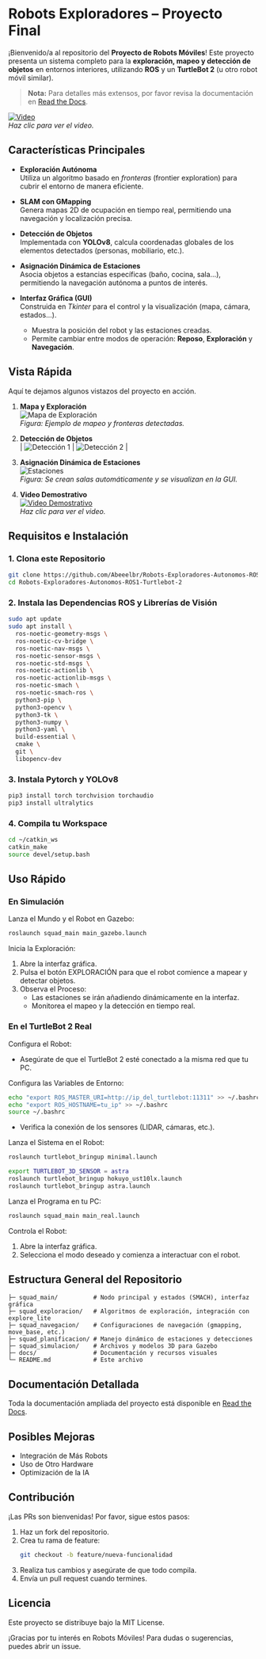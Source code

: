 # Robots Exploradores – Proyecto Final

¡Bienvenido/a al repositorio del **Proyecto de Robots Móviles**! Este proyecto presenta un sistema completo para la **exploración, mapeo y detección de objetos** en entornos interiores, utilizando **ROS** y un **TurtleBot 2** (u otro robot móvil similar).

> **Nota:** Para detalles más extensos, por favor revisa la documentación en [Read the Docs](https://robots-exploradores-autonomos-ros1-turtlebot-2.readthedocs.io/es/latest/).

[![Video](/doc-RobotsExploradores/source/img/VideoSimulacion.png)](https://drive.google.com/file/d/13IIA79M0_kRF3XvuBS5XlNPnEU61BiQG/view?usp=sharing)  
_Haz clic para ver el video._

## Características Principales

- **Exploración Autónoma**  
  Utiliza un algoritmo basado en _fronteras_ (frontier exploration) para cubrir el entorno de manera eficiente.

- **SLAM con GMapping**  
  Genera mapas 2D de ocupación en tiempo real, permitiendo una navegación y localización precisa.

- **Detección de Objetos**  
  Implementada con **YOLOv8**, calcula coordenadas globales de los elementos detectados (personas, mobiliario, etc.).

- **Asignación Dinámica de Estaciones**  
  Asocia objetos a estancias específicas (baño, cocina, sala…), permitiendo la navegación autónoma a puntos de interés.

- **Interfaz Gráfica (GUI)**  
  Construida en _Tkinter_ para el control y la visualización (mapa, cámara, estados...).  
  - Muestra la posición del robot y las estaciones creadas.  
  - Permite cambiar entre modos de operación: **Reposo**, **Exploración** y **Navegación**.

## Vista Rápida

Aquí te dejamos algunos vistazos del proyecto en acción.
1. **Mapa y Exploración**  
   ![Mapa de Exploración](/doc-RobotsExploradores/source/img/Exploracion.png)  
   _Figura: Ejemplo de mapeo y fronteras detectadas._

2. **Detección de Objetos**  
| ![Detección 1](/doc-RobotsExploradores/source/img/Deteccion.png) | ![Detección 2](/doc-RobotsExploradores/source/img/deteccińPersoaReal.png) |



3. **Asignación Dinámica de Estaciones**  
   ![Estaciones](/doc-RobotsExploradores/source/img/creacionSalas.png)  
   _Figura: Se crean salas automáticamente y se visualizan en la GUI._

4. **Video Demostrativo**  
   [![Video Demostrativo](/doc-RobotsExploradores/source/img/VideoReal.png)](https://drive.google.com/file/d/13IIA79M0_kRF3XvuBS5XlNPnEU61BiQG/view?usp=sharing)  
   _Haz clic para ver el video._

## Requisitos e Instalación

### 1. Clona este Repositorio
```bash
git clone https://github.com/Abeeelbr/Robots-Exploradores-Autonomos-ROS1-Turtlebot-2.git
cd Robots-Exploradores-Autonomos-ROS1-Turtlebot-2
```

### 2. Instala las Dependencias ROS y Librerías de Visión
```bash
sudo apt update
sudo apt install \
  ros-noetic-geometry-msgs \
  ros-noetic-cv-bridge \
  ros-noetic-nav-msgs \
  ros-noetic-sensor-msgs \
  ros-noetic-std-msgs \
  ros-noetic-actionlib \
  ros-noetic-actionlib-msgs \
  ros-noetic-smach \
  ros-noetic-smach-ros \
  python3-pip \
  python3-opencv \
  python3-tk \
  python3-numpy \
  python3-yaml \
  build-essential \
  cmake \
  git \
  libopencv-dev
```

### 3. Instala Pytorch y YOLOv8
```bash
pip3 install torch torchvision torchaudio
pip3 install ultralytics
```

### 4. Compila tu Workspace
```bash
cd ~/catkin_ws
catkin_make
source devel/setup.bash
```

## Uso Rápido

### En Simulación
Lanza el Mundo y el Robot en Gazebo:
```bash
roslaunch squad_main main_gazebo.launch
```

Inicia la Exploración:
1. Abre la interfaz gráfica.
2. Pulsa el botón EXPLORACIÓN para que el robot comience a mapear y detectar objetos.
3. Observa el Proceso:
   - Las estaciones se irán añadiendo dinámicamente en la interfaz.
   - Monitorea el mapeo y la detección en tiempo real.

### En el TurtleBot 2 Real


Configura el Robot:

- Asegúrate de que el TurtleBot 2 esté conectado a la misma red que tu PC.

Configura las Variables de Entorno:
```bash
echo "export ROS_MASTER_URI=http://ip_del_turtlebot:11311" >> ~/.bashrc
echo "export ROS_HOSTNAME=tu_ip" >> ~/.bashrc
source ~/.bashrc
```

- Verifica la conexión de los sensores (LIDAR, cámaras, etc.).

Lanza el Sistema en el Robot:
```bash
roslaunch turtlebot_bringup minimal.launch
```
```bash
export TURTLEBOT_3D_SENSOR = astra
roslaunch turtlebot_bringup hokuyo_ust10lx.launch
roslaunch turtlebot_bringup astra.launch
```

Lanza el Programa en tu PC:
```bash
roslaunch squad_main main_real.launch
```

Controla el Robot:
1. Abre la interfaz gráfica.
2. Selecciona el modo deseado y comienza a interactuar con el robot.

## Estructura General del Repositorio
```
├─ squad_main/          # Nodo principal y estados (SMACH), interfaz gráfica
├─ squad_exploracion/   # Algoritmos de exploración, integración con explore_lite
├─ squad_navegacion/    # Configuraciones de navegación (gmapping, move_base, etc.)
├─ squad_planificacion/ # Manejo dinámico de estaciones y detecciones
├─ squad_simulacion/    # Archivos y modelos 3D para Gazebo
├─ docs/                # Documentación y recursos visuales
└─ README.md            # Este archivo
```

## Documentación Detallada
Toda la documentación ampliada del proyecto está disponible en [Read the Docs](https://robots-exploradores-autonomos-ros1-turtlebot-2.readthedocs.io/es/latest/).

## Posibles Mejoras
- Integración de Más Robots
- Uso de Otro Hardware
- Optimización de la IA

## Contribución
¡Las PRs son bienvenidas! Por favor, sigue estos pasos:

1. Haz un fork del repositorio.
2. Crea tu rama de feature:
   ```bash
   git checkout -b feature/nueva-funcionalidad
   ```
3. Realiza tus cambios y asegúrate de que todo compila.
4. Envía un pull request cuando termines.

## Licencia
Este proyecto se distribuye bajo la MIT License.


¡Gracias por tu interés en Robots Móviles! Para dudas o sugerencias, puedes abrir un issue.